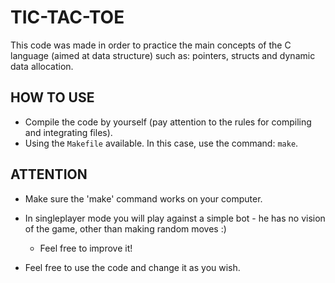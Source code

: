 # TIC-TAC-TOE

This code was made in order to practice the main concepts of the C language (aimed at data structure) such as: pointers, structs and dynamic data allocation. 

## HOW TO USE

* Compile the code by yourself (pay attention to the rules for compiling and integrating files).
* Using the `Makefile` available. In this case, use the command: `make`.

## ATTENTION

* Make sure the 'make' command works on your computer.
    
* In singleplayer mode you will play against a simple bot - he has no vision of the game, other than making random moves :)
  * Feel free to improve it! 
* Feel free to use the code and change it as you wish.